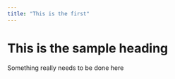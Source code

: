 ```yaml
---
title: "This is the first"
---
```


# This is the sample heading

Something really needs to be done here
